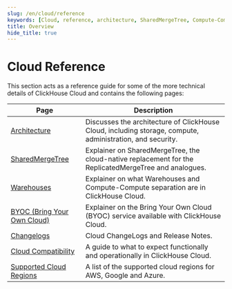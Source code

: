 ```yaml
---
slug: /en/cloud/reference
keywords: [Cloud, reference, architecture, SharedMergeTree, Compute-Compute Separation, Bring Your Own Cloud, Changelogs, Supported Cloud Regions, Cloud Compatibility]
title: Overview
hide_title: true
---
```


# Cloud Reference

This section acts as a reference guide for some of the more technical details of ClickHouse Cloud and contains the following pages:

| Page                              | Description                                                                                               |
|-----------------------------------|-----------------------------------------------------------------------------------------------------------|
| [Architecture](/docs/en/cloud/reference/architecture)               | Discusses the architecture of ClickHouse Cloud, including storage, compute, administration, and security. |
| [SharedMergeTree](/docs/en/cloud/reference/shared-merge-tree)            |  Explainer on SharedMergeTree, the cloud-native replacement for the ReplicatedMergeTree and analogues.    |
| [Warehouses](/docs/en/cloud/reference/compute-compute-separation)                 | Explainer on what Warehouses and Compute-Compute separation are in ClickHouse Cloud.                      |
| [BYOC (Bring Your Own Cloud)](/docs/en/cloud/reference/byoc)| Explainer on the Bring Your Own Cloud (BYOC) service available with ClickHouse Cloud.                     |
| [Changelogs](/en/cloud/reference/changelogs)                 | Cloud ChangeLogs and Release Notes.                                                                       |
| [Cloud Compatibility](/docs/en/whats-new/cloud-compatibility)        | A guide to what to expect functionally and operationally in ClickHouse Cloud.                             |
| [Supported Cloud Regions](/docs/en/cloud/reference/supported-regions)    | A list of the supported cloud regions for AWS, Google and Azure.                                          |